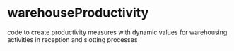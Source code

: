 # warehouseProductivity
code to create productivity measures with dynamic values for warehousing activities in reception and slotting processes
